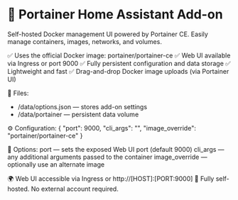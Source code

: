 # 🧩 Portainer Home Assistant Add-on
Self-hosted Docker management UI powered by Portainer CE. Easily manage containers, images, networks, and volumes.

✅ Uses the official Docker image: portainer/portainer-ce
✅ Web UI available via Ingress or port 9000
✅ Fully persistent configuration and data storage
✅ Lightweight and fast
✅ Drag-and-drop Docker image uploads (via Portainer UI)

📁 Files:
- /data/options.json — stores add-on settings
- /data/portainer — persistent data volume

⚙️ Configuration:
{ "port": 9000, "cli_args": "", "image_override": "portainer/portainer-ce" }

🧪 Options:
  port — sets the exposed Web UI port (default 9000)
  cli_args — any additional arguments passed to the container
  image_override — optionally use an alternate image

🌍 Web UI accessible via Ingress or http://[HOST]:[PORT:9000]
🧠 Fully self-hosted. No external account required.

